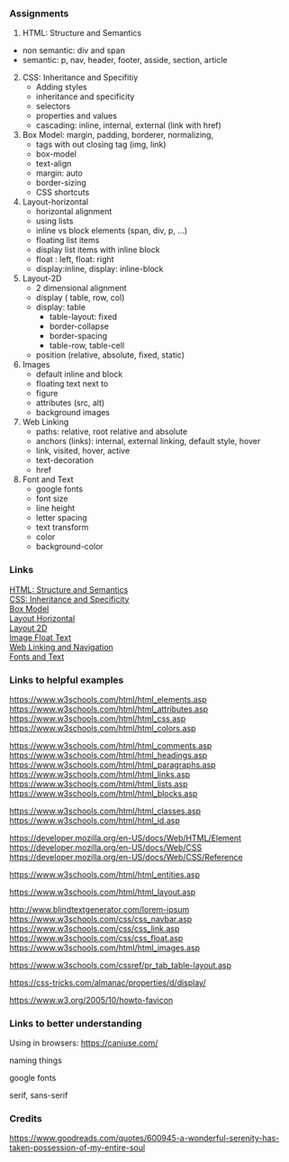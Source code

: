 ### Assignments

1. HTML: Structure and Semantics 
  - non semantic: div and span
  - semantic: p, nav, header, footer, asside, section, article 
2. CSS: Inheritance and Specifitiy
   - Adding styles 
   - inheritance and specificity
   - selectors
   - properties and values
   - cascading: inline, internal, external (link with href)  
3. Box Model:  margin, padding, borderer, normalizing, 
   - tags with out closing tag (img, link) 
   - box-model
   - text-align
   - margin: auto
   - border-sizing
   - CSS shortcuts
4. Layout-horizontal
   - horizontal alignment
   - using lists
   - inline vs block elements (span, div, p, ...)
   - floating list items
   - display list items with inline block
   - float : left, float: right
   - display:inline, display: inline-block
5. Layout-2D
   - 2 dimensional alignment
   - display ( table, row, col) 
   - display: table
     - table-layout: fixed
     - border-collapse
     - border-spacing
     - table-row, table-cell
   - position (relative, absolute, fixed, static)
6. Images
   - default inline and block
   - floating text next to
   - figure
   - attributes (src, alt) 
   - background images
7. Web Linking
   - paths: relative, root relative and absolute
   - anchors (links): internal, external linking, default style, hover
   - link, visited, hover, active
   - text-decoration
   - href
8. Font and Text
    - google fonts
    - font size
    - line height
    - letter spacing
    - text transform
    - color
    - background-color

### Links
    
[HTML: Structure and Semantics](https://rpeltz.bitbucket.io/assignments/week-1/1-html-structure-semantics/index-make.html)  
[CSS: Inheritance and Specificity](https://rpeltz.bitbucket.io/assignments/week-1/2-css-inheritance-specificity/index-make.html)  
[Box Model](https://rpeltz.bitbucket.io/assignments/week-1/3-box-model/index-make.html)  
[Layout Horizontal](https://rpeltz.bitbucket.io/assignments/week-1/4-layout-horizontal/index-make.html)  
[Layout 2D](https://rpeltz.bitbucket.io/assignments/week-1/5-layout-2d/index-make.html)  
[Image Float Text](https://rpeltz.bitbucket.io/assignments/week-1/5-images-float-text/index-make.html)  
[Web Linking and Navigation](https://rpeltz.bitbucket.io/assignments/week-1/7-web-linking-navigation/index-make.html)  
[Fonts and Text](https://rpeltz.bitbucket.io/assignments/week-1/8-font-text/index-make.html)  
    



### Links to helpful examples

 https://www.w3schools.com/html/html_elements.asp 
 https://www.w3schools.com/html/html_attributes.asp 
 https://www.w3schools.com/html/html_css.asp 
 https://www.w3schools.com/html/html_colors.asp 

 https://www.w3schools.com/html/html_comments.asp 
 https://www.w3schools.com/html/html_headings.asp 
 https://www.w3schools.com/html/html_paragraphs.asp 
 https://www.w3schools.com/html/html_links.asp 
 https://www.w3schools.com/html/html_lists.asp 
 https://www.w3schools.com/html/html_blocks.asp 

 https://www.w3schools.com/html/html_classes.asp 
 https://www.w3schools.com/html/html_id.asp 

 https://developer.mozilla.org/en-US/docs/Web/HTML/Element 
 https://developer.mozilla.org/en-US/docs/Web/CSS 
 https://developer.mozilla.org/en-US/docs/Web/CSS/Reference 

 https://www.w3schools.com/html/html_entities.asp 

 https://www.w3schools.com/html/html_layout.asp 

 http://www.blindtextgenerator.com/lorem-ipsum 
 https://www.w3schools.com/css/css_navbar.asp 
 https://www.w3schools.com/css/css_link.asp 
 https://www.w3schools.com/css/css_float.asp 
 https://www.w3schools.com/html/html_images.asp 

https://www.w3schools.com/cssref/pr_tab_table-layout.asp

 https://css-tricks.com/almanac/properties/d/display/ 

 https://www.w3.org/2005/10/howto-favicon 

### Links to better understanding

Using in browsers: https://caniuse.com/

naming things

google fonts

serif, sans-serif





### Credits

 https://www.goodreads.com/quotes/600945-a-wonderful-serenity-has-taken-possession-of-my-entire-soul 

